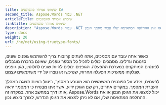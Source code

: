 ```yaml
---
title: שימוש אמיתי סוגפונטים C#
second_title: Aspose.Words עבור .NET
articleTitle: שימוש אמיתי סוגפונטים
linktitle: שימוש אמיתי סוגפונטים
description: "Aspose.Words עבור .NET יכול למצוא את הגופן הנכון או את ההחלפה המתאימה שלו עבור מסמך הנכון. C#. זה מבטיח כי ההבדל בין המסמך המוצג לבין המקור הוא מינימלי כאשר אין מספיק מידע על גופן."
type: docs
weight: 20
url: /he/net/using-truetype-fonts/
---
```


כאשר אתה עובד עם מסמכים, אתה לעתים קרובות צריך להשתמש גופנים שונים, סגנונות וגדלים. מסמכים יכולים להכיל כל מספר גופנים, שאינם בהכרח מוגבלים לפונטים המותקנים במערכת ההפעלה. הגופנים יכולים להיות שונים לחלוטין, כגון גופנים שנלקחו ממערכות הפעלה אחרות, שנרכשו או נוצרו על ידי משתמשים עצמם.

לפעמים, מידע על הפונטים המשמשים הוא מוטבע במסמך, ביטול בעיות תצוגה במהלך העברת המסמך. במקרים אחרים, רק שם הגופן ידוע, אשר אינו מבטיח כי המסמך יראה אותו דרך במחשב אחר. במקרה זה, Aspose.Words יכול למצוא את הגופן הנכון או את ההחלפה המתאימה שלו, אם לא ניתן למצוא את הגופן הנדרש, לצורך ביצוע נכון.
